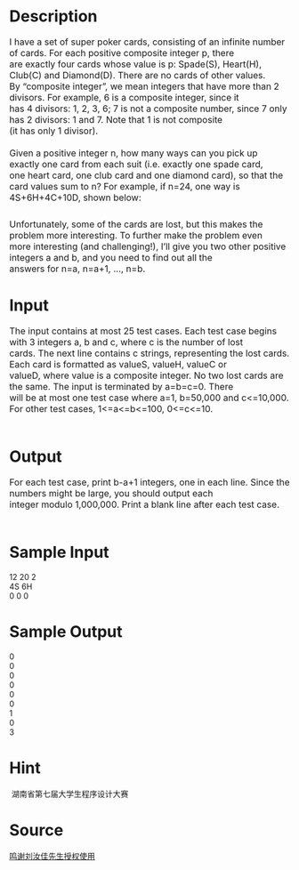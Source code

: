 
# Description

<div class="content"><p><span style="font-size: medium">I have a set of super poker cards, consisting of an infinite number of cards. For each positive composite integer p, there <br/>
are exactly four cards whose value is p: Spade(S), Heart(H), Club(C) and Diamond(D). There are no cards of other values.<br/>
By “composite integer”, we mean integers that have more than 2 divisors. For example, 6 is a composite integer, since it <br/>
has 4 divisors: 1, 2, 3, 6; 7 is not a composite number, since 7 only has 2 divisors: 1 and 7. Note that 1 is not composite <br/>
(it has only 1 divisor). <br/>
 <br/>
Given a positive integer n, how many ways can you pick up exactly one card from each suit (i.e. exactly one spade card, <br/>
one heart card, one club card and one diamond card), so that the card values sum to n? For example, if n=24, one way is <br/>
4S+6H+4C+10D, shown below:</span></p>
<p></p>
<p><span style="font-size: medium"><img alt="" src="/source/bzoj/2487/img/aHR0cHM6Ly9seWRzeS5jb20vSnVkZ2VPbmxpbmUvdXBsb2FkLzIwMTExMC8xMS5qcGc=.jpg"/></span></p>
<p></p>
<p></p>
<p><span style="font-size: medium">Unfortunately, some of the cards are lost, but this makes the problem more interesting. To further make the problem even <br/>
more interesting (and challenging!), I’ll give you two other positive integers a and b, and you need to find out all the <br/>
answers for n=a, n=a+1, …, n=b. </span></p></div>

# Input

<div class="content"><p><span style="font-size: medium">The input contains at most 25 test cases. Each test case begins with 3 integers a, b and c, where c is the number of lost <br/>
cards. The next line contains c strings, representing the lost cards. Each card is formatted as valueS, valueH, valueC or <br/>
valueD, where value is a composite integer. No two lost cards are the same. The input is terminated by a=b=c=0. There <br/>
will be at most one test case where a=1, b=50,000 and c&lt;=10,000. For other test cases, 1&lt;=a&lt;=b&lt;=100, 0&lt;=c&lt;=10. <br/>
 </span></p></div>

# Output

<div class="content"><p><span style="font-size: medium">For each test case, print b-a+1 integers, one in each line. Since the numbers might be large, you should output each <br/>
integer modulo 1,000,000. Print a blank line after each test case. <br/>
 </span></p></div>

# Sample Input

<div class="content"><span class="sampledata">12 20 2 <br/>
4S 6H <br/>
0 0 0 </span></div>

# Sample Output

<div class="content"><span class="sampledata">0 <br/>
0 <br/>
0 <br/>
0 <br/>
0 <br/>
0 <br/>
1 <br/>
0 <br/>
3 </span></div>

# Hint

<div class="content"><p></p><p> 湖南省第七届大学生程序设计大赛</p><p></p></div>

# Source

<div class="content"><p><a href="problemset.php?search=鸣谢刘汝佳先生授权使用">鸣谢刘汝佳先生授权使用</a></p></div>

